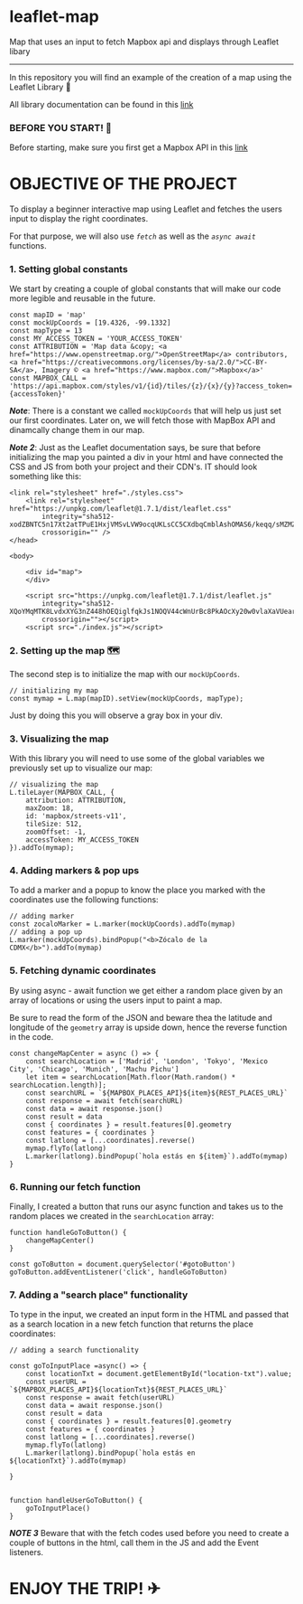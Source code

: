 # leaflet-map
Map that uses an input to fetch Mapbox api and displays through Leaflet libary

-------

In this repository you will find an example of the creation of a map using the Leaflet Library 🌿

All library documentation can be found in this  [link](https://leafletjs.com/index.html)

### BEFORE YOU START! 🛑
Before starting, make sure you first get a Mapbox API in this  [link](https://www.mapbox.com/)

# OBJECTIVE OF THE PROJECT

To display a beginner interactive map using Leaflet and fetches the users input to display the right coordinates. 

For that purpose, we will also use *`fetch`* as well as the *`async await`* functions. 

### 1. Setting global constants

We start by creating a couple of global constants that will make our code more legible and reusable in the future. 

````
const mapID = 'map'
const mockUpCoords = [19.4326, -99.1332]
const mapType = 13
const MY_ACCESS_TOKEN = 'YOUR_ACCESS_TOKEN'
const ATTRIBUTION = 'Map data &copy; <a href="https://www.openstreetmap.org/">OpenStreetMap</a> contributors, <a href="https://creativecommons.org/licenses/by-sa/2.0/">CC-BY-SA</a>, Imagery © <a href="https://www.mapbox.com/">Mapbox</a>'
const MAPBOX_CALL = 'https://api.mapbox.com/styles/v1/{id}/tiles/{z}/{x}/{y}?access_token={accessToken}'

````

***Note***: There is a constant we called `mockUpCoords` that will help us just set our first coordinates. Later on, we will fetch those with MapBox API and dinamcally change them in our map. 

***Note 2***: Just as the Leaflet documentation says, be sure that before initializing the map you painted a div in your html and have connected the CSS and JS from both your project and their CDN's. IT should look something like this: 

```
<link rel="stylesheet" href="./styles.css">
    <link rel="stylesheet" href="https://unpkg.com/leaflet@1.7.1/dist/leaflet.css"
        integrity="sha512-xodZBNTC5n17Xt2atTPuE1HxjVMSvLVW9ocqUKLsCC5CXdbqCmblAshOMAS6/keqq/sMZMZ19scR4PsZChSR7A=="
        crossorigin="" />
</head>

<body>
    
    <div id="map">
    </div>

    <script src="https://unpkg.com/leaflet@1.7.1/dist/leaflet.js"
        integrity="sha512-XQoYMqMTK8LvdxXYG3nZ448hOEQiglfqkJs1NOQV44cWnUrBc8PkAOcXy20w0vlaXaVUearIOBhiXZ5V3ynxwA=="
        crossorigin=""></script>
    <script src="./index.js"></script>

```

### 2. Setting up the map 🗺

The second step is to initialize the map with our `mockUpCoords`. 

```
// initializing my map
const mymap = L.map(mapID).setView(mockUpCoords, mapType);

```

Just by doing this you will observe a gray box in your div. 

### 3. Visualizing the map

With this library you will need to use some of the global variables we previously set up to visualize our map: 

```
// visualizing the map
L.tileLayer(MAPBOX_CALL, {
    attribution: ATTRIBUTION,
    maxZoom: 18,
    id: 'mapbox/streets-v11',
    tileSize: 512,
    zoomOffset: -1,
    accessToken: MY_ACCESS_TOKEN
}).addTo(mymap);
```

### 4. Adding markers & pop ups
To add a marker and a popup to know the place you marked with the coordinates use the following functions: 

````
// adding marker
const zocaloMarker = L.marker(mockUpCoords).addTo(mymap)
// adding a pop up 
L.marker(mockUpCoords).bindPopup("<b>Zócalo de la CDMX</b>").addTo(mymap)

`````

### 5. Fetching dynamic coordinates

By using async - await function we get either a random place given by an array of locations or using the users input to paint a map. 

Be sure to read the form of the JSON and beware thea the latitude and longitude of the `geometry` array is upside down, hence the reverse function in the code. 

````
const changeMapCenter = async () => {
    const searchLocation = ['Madrid', 'London', 'Tokyo', 'Mexico City', 'Chicago', 'Munich', 'Machu Pichu']
    let item = searchLocation[Math.floor(Math.random() * searchLocation.length)];
    const searchURL = `${MAPBOX_PLACES_API}${item}${REST_PLACES_URL}`
    const response = await fetch(searchURL)
    const data = await response.json()
    const result = data
    const { coordinates } = result.features[0].geometry
    const features = { coordinates }
    const latlong = [...coordinates].reverse()
    mymap.flyTo(latlong)
    L.marker(latlong).bindPopup(`hola estás en ${item}`).addTo(mymap)
}

`````

### 6. Running our fetch function
Finally, I created a button that runs our async function and takes us to the random places we created in the `searchLocation` array: 

`````
function handleGoToButton() {
    changeMapCenter()
}

const goToButton = document.querySelector('#gotoButton')
goToButton.addEventListener('click', handleGoToButton)

```````

### 7. Adding a "search place" functionality 

To type in the input, we created an input form in the HTML and passed that as a search location in a new fetch function that returns the place coordinates: 

```
// adding a search functionality

const goToInputPlace =async() => {
    const locationTxt = document.getElementById("location-txt").value;
    const userURL = `${MAPBOX_PLACES_API}${locationTxt}${REST_PLACES_URL}`
    const response = await fetch(userURL)
    const data = await response.json()
    const result = data
    const { coordinates } = result.features[0].geometry
    const features = { coordinates }
    const latlong = [...coordinates].reverse() 
    mymap.flyTo(latlong)
    L.marker(latlong).bindPopup(`hola estás en ${locationTxt}`).addTo(mymap)
    
}


function handleUserGoToButton() {
    goToInputPlace()
}
`````

***NOTE 3*** Beware that with the fetch codes used before you need to create a couple of buttons in the html, call them in the JS and add the Event listeners. 

# ENJOY THE TRIP! ✈
